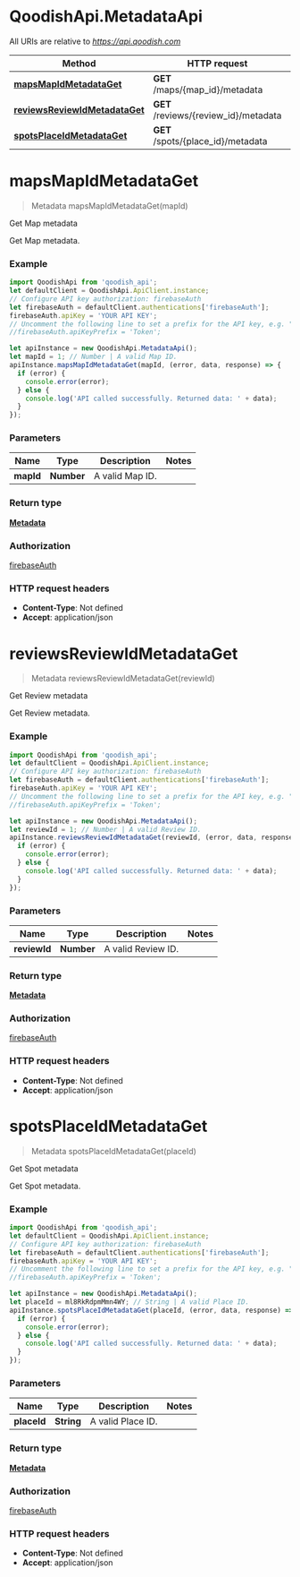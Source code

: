# QoodishApi.MetadataApi

All URIs are relative to *https://api.qoodish.com*

Method | HTTP request | Description
------------- | ------------- | -------------
[**mapsMapIdMetadataGet**](MetadataApi.md#mapsMapIdMetadataGet) | **GET** /maps/{map_id}/metadata | Get Map metadata
[**reviewsReviewIdMetadataGet**](MetadataApi.md#reviewsReviewIdMetadataGet) | **GET** /reviews/{review_id}/metadata | Get Review metadata
[**spotsPlaceIdMetadataGet**](MetadataApi.md#spotsPlaceIdMetadataGet) | **GET** /spots/{place_id}/metadata | Get Spot metadata


<a name="mapsMapIdMetadataGet"></a>
# **mapsMapIdMetadataGet**
> Metadata mapsMapIdMetadataGet(mapId)

Get Map metadata

Get Map metadata. 

### Example
```javascript
import QoodishApi from 'qoodish_api';
let defaultClient = QoodishApi.ApiClient.instance;
// Configure API key authorization: firebaseAuth
let firebaseAuth = defaultClient.authentications['firebaseAuth'];
firebaseAuth.apiKey = 'YOUR API KEY';
// Uncomment the following line to set a prefix for the API key, e.g. "Token" (defaults to null)
//firebaseAuth.apiKeyPrefix = 'Token';

let apiInstance = new QoodishApi.MetadataApi();
let mapId = 1; // Number | A valid Map ID.
apiInstance.mapsMapIdMetadataGet(mapId, (error, data, response) => {
  if (error) {
    console.error(error);
  } else {
    console.log('API called successfully. Returned data: ' + data);
  }
});
```

### Parameters

Name | Type | Description  | Notes
------------- | ------------- | ------------- | -------------
 **mapId** | **Number**| A valid Map ID. | 

### Return type

[**Metadata**](Metadata.md)

### Authorization

[firebaseAuth](../README.md#firebaseAuth)

### HTTP request headers

 - **Content-Type**: Not defined
 - **Accept**: application/json

<a name="reviewsReviewIdMetadataGet"></a>
# **reviewsReviewIdMetadataGet**
> Metadata reviewsReviewIdMetadataGet(reviewId)

Get Review metadata

Get Review metadata. 

### Example
```javascript
import QoodishApi from 'qoodish_api';
let defaultClient = QoodishApi.ApiClient.instance;
// Configure API key authorization: firebaseAuth
let firebaseAuth = defaultClient.authentications['firebaseAuth'];
firebaseAuth.apiKey = 'YOUR API KEY';
// Uncomment the following line to set a prefix for the API key, e.g. "Token" (defaults to null)
//firebaseAuth.apiKeyPrefix = 'Token';

let apiInstance = new QoodishApi.MetadataApi();
let reviewId = 1; // Number | A valid Review ID.
apiInstance.reviewsReviewIdMetadataGet(reviewId, (error, data, response) => {
  if (error) {
    console.error(error);
  } else {
    console.log('API called successfully. Returned data: ' + data);
  }
});
```

### Parameters

Name | Type | Description  | Notes
------------- | ------------- | ------------- | -------------
 **reviewId** | **Number**| A valid Review ID. | 

### Return type

[**Metadata**](Metadata.md)

### Authorization

[firebaseAuth](../README.md#firebaseAuth)

### HTTP request headers

 - **Content-Type**: Not defined
 - **Accept**: application/json

<a name="spotsPlaceIdMetadataGet"></a>
# **spotsPlaceIdMetadataGet**
> Metadata spotsPlaceIdMetadataGet(placeId)

Get Spot metadata

Get Spot metadata. 

### Example
```javascript
import QoodishApi from 'qoodish_api';
let defaultClient = QoodishApi.ApiClient.instance;
// Configure API key authorization: firebaseAuth
let firebaseAuth = defaultClient.authentications['firebaseAuth'];
firebaseAuth.apiKey = 'YOUR API KEY';
// Uncomment the following line to set a prefix for the API key, e.g. "Token" (defaults to null)
//firebaseAuth.apiKeyPrefix = 'Token';

let apiInstance = new QoodishApi.MetadataApi();
let placeId = ml8RkRdpmMmn4WY; // String | A valid Place ID.
apiInstance.spotsPlaceIdMetadataGet(placeId, (error, data, response) => {
  if (error) {
    console.error(error);
  } else {
    console.log('API called successfully. Returned data: ' + data);
  }
});
```

### Parameters

Name | Type | Description  | Notes
------------- | ------------- | ------------- | -------------
 **placeId** | **String**| A valid Place ID. | 

### Return type

[**Metadata**](Metadata.md)

### Authorization

[firebaseAuth](../README.md#firebaseAuth)

### HTTP request headers

 - **Content-Type**: Not defined
 - **Accept**: application/json

